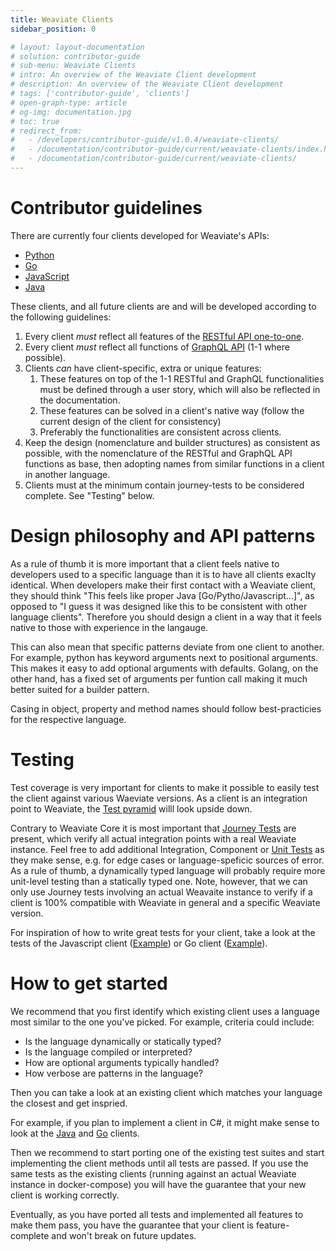 ```yaml
---
title: Weaviate Clients
sidebar_position: 0

# layout: layout-documentation
# solution: contributor-guide
# sub-menu: Weaviate Clients
# intro: An overview of the Weaviate Client development
# description: An overview of the Weaviate Client development
# tags: ['contributor-guide', 'clients']
# open-graph-type: article
# og-img: documentation.jpg
# toc: true
# redirect_from:
#   - /developers/contributor-guide/v1.0.4/weaviate-clients/
#   - /documentation/contributor-guide/current/weaviate-clients/index.html
#   - /documentation/contributor-guide/current/weaviate-clients/
---
```


# Contributor guidelines 

There are currently four clients developed for Weaviate's APIs:
* [Python](/developers/weaviate/client-libraries/python.md)
* [Go](/developers/weaviate/client-libraries/go.md)
* [JavaScript](/developers/weaviate/client-libraries/javascript.md)
* [Java](/developers/weaviate/client-libraries/java.md)

These clients, and all future clients are and will be developed according to the following guidelines:

1. Every client *must* reflect all features of the [RESTful API one-to-one](/developers/weaviate/api/rest/index.md).
2. Every client *must* reflect all functions of [GraphQL API](/developers/weaviate/api/graphql/index.md) (1-1 where possible).
3. Clients *can* have client-specific, extra or unique features:
   1. These features on top of the 1-1 RESTful and GraphQL functionalities must be defined through a user story, which will also be reflected in the documentation.
   2. These features can be solved in a client's native way (follow the current design of the client for consistency)
   3. Preferably the functionalities are consistent across clients.
4. Keep the design (nomenclature and builder structures) as consistent as possible, with the nomenclature of the RESTful and GraphQL API functions as base, then adopting names from similar functions in a client in another language. 
5. Clients must at the minimum contain journey-tests to be considered complete. See "Testing" below.

# Design philosophy and API patterns

As a rule of thumb it is more important that a client feels native to
developers used to a specific language than it is to have all clients exaclty
identical. When developers make their first contact with a Weaviate client,
they should think "This feels like proper Java [Go/Pytho/Javascript...]", as
opposed to "I guess it was designed like this to be consistent with other
language clients". Therefore you should design a client in a way that it feels
native to those with experience in the langauge.

This can also mean that specific patterns deviate from one client to another.
For example, python has keyword arguments next to positional arguments. This
makes it easy to add optional arguments with defaults. Golang, on the other
hand, has a fixed set of arguments per funtion call making it much better
suited for a builder pattern.

Casing in object, property and method names should follow best-practicies for
the respective language. 

# Testing

Test coverage is very important for clients to make it possible to easily test
the client against various Waeviate versions. As a client is an integration
point to Weaviate, the [Test pyramid](../weaviate-core/tests.md#test-pyramid)
willl look upside down.

Contrary to Weaviate Core it is most important that [Journey
Tests](../weaviate-core/tests.md#journey-tests) are present, which verify all
actual integration points with a real Weaviate instance. Feel free to add
additional Integration, Component or [Unit
Tests](../weaviate-core/tests.md#unit-tests) as they make sense, e.g. for
edge cases or language-speficic sources of error. As a rule of thumb, a
dynamically typed language will probably require more unit-level testing than a
statically typed one. Note, however, that we can only use Journey tests
involving an actual Weavaite instance to verify if a client is 100% compatible
with Weaviate in general and a specific Weaviate version.

For inspiration of how to write great tests for your client, take a look at the
tests of the Javascript client
([Example](https://github.com/semi-technologies/weaviate-javascript-client/blob/master/data/journey.test.js))
or Go client
([Example](https://github.com/semi-technologies/weaviate-go-client/tree/master/test)).

# How to get started

We recommend that you first identify which existing client uses a language most
similar to the one you've picked. For example, criteria could include:

* Is the language dynamically or statically typed?
* Is the language compiled or interpreted?
* How are optional arguments typically handled?
* How verbose are patterns in the language?

Then you can take a look at an existing client which matches your language the
closest and get inspried. 

For example, if you plan to implement a client in C#, it might make sense to look at the 
[Java](/developers/weaviate/client-libraries/java.md) and
[Go](/developers/weaviate/client-libraries/go.md) clients.

Then we recommend to start porting one of the existing test suites and start
implementing the client methods until all tests are passed. If you use the same
tests as the existing clients (running against an actual Weaviate instance in
docker-compose) you will have the guarantee that your new client is working
correctly.

Eventually, as you have ported all tests and implemented all features to make
them pass, you have the guarantee that your client is feature-complete and
won't break on future updates.
